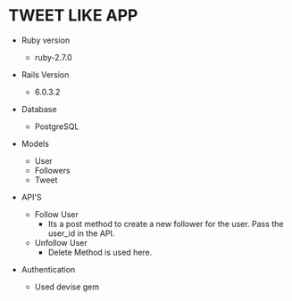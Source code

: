 # TWEET LIKE APP
* Ruby version
  - ruby-2.7.0

* Rails Version
  - 6.0.3.2
* Database
  - PostgreSQL

* Models
  - User
  - Followers
  - Tweet

* API'S
   - Follow User
     - Its a post method to create a new follower for the user. Pass the user_id in the API. 
   - Unfollow User
     - Delete Method is used here.
* Authentication
  - Used devise gem